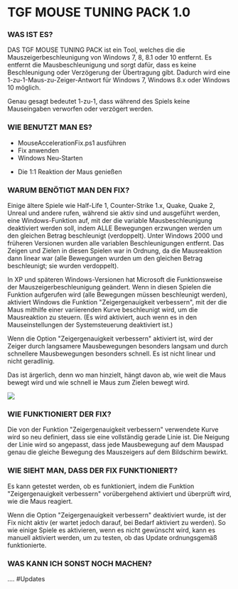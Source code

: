 # TGF MOUSE TUNING PACK 1.0

### WAS IST ES?

DAS TGF MOUSE TUNING PACK ist ein Tool, welches die die Mauszeigerbeschleunigung von Windows 7, 8, 8.1 oder 10 entfernt.
Es entfernt die Mausbeschleunigung und sorgt dafür, dass es keine Beschleunigung oder Verzögerung der Übertragung gibt.
Dadurch wird eine 1-zu-1-Maus-zu-Zeiger-Antwort für Windows 7, Windows 8.x oder Windows 10 möglich.

Genau gesagt bedeutet 1-zu-1, dass während des Spiels keine Mauseingaben verworfen oder verzögert werden.

### WIE BENUTZT MAN ES?


* MouseAccelerationFix.ps1 ausführen
* Fix anwenden
* Windows Neu-Starten

- Die 1:1 Reaktion der Maus genießen

### WARUM BENÖTIGT MAN DEN FIX?

Einige ältere Spiele wie Half-Life 1, Counter-Strike 1.x, Quake, Quake 2, Unreal und andere rufen, während sie aktiv sind und ausgeführt werden, eine Windows-Funktion auf, mit der die variable Mausbeschleunigung deaktiviert werden soll, indem ALLE Bewegungen erzwungen werden um den gleichen Betrag beschleunigt (verdoppelt).
Unter Windows 2000 und früheren Versionen wurden alle variablen Beschleunigungen entfernt.
Das Zeigen und Zielen in diesen Spielen war in Ordnung, da die Mausreaktion dann linear war (alle Bewegungen wurden um den gleichen Betrag beschleunigt; sie wurden verdoppelt).

In XP und späteren Windows-Versionen hat Microsoft die Funktionsweise der Mauszeigerbeschleunigung geändert.
Wenn in diesen Spielen die Funktion aufgerufen wird (alle Bewegungen müssen beschleunigt werden), aktiviert Windows die Funktion "Zeigergenauigkeit verbessern", mit der die Maus mithilfe einer variierenden Kurve beschleunigt wird, um die Mausreaktion zu steuern. (Es wird aktiviert, auch wenn es in den Mauseinstellungen der Systemsteuerung deaktiviert ist.)

Wenn die Option "Zeigergenauigkeit verbessern" aktiviert ist, wird der Zeiger durch langsamere Mausbewegungen besonders langsam und durch schnellere Mausbewegungen besonders schnell. Es ist nicht linear und nicht geradlinig.

Das ist ärgerlich, denn wo man hinzielt, hängt davon ab, wie weit die Maus bewegt wird und wie schnell ie Maus zum Zielen bewegt wird.

![](https://intranet.minerswin.de/serveimage.png)

### WIE FUNKTIONIERT DER FIX?

Die von der Funktion "Zeigergenauigkeit verbessern" verwendete Kurve wird so neu definiert, dass sie eine vollständig gerade Linie ist. Die Neigung der Linie wird so angepasst, dass jede Mausbewegung auf dem Mauspad genau die gleiche Bewegung des Mauszeigers auf dem Bildschirm bewirkt.

### WIE SIEHT MAN, DASS DER FIX FUNKTIONIERT?

Es kann getestet werden, ob es funktioniert, indem die Funktion "Zeigergenauigkeit verbessern" vorübergehend aktiviert und überprüft wird, wie die Maus reagiert.

Wenn die Option "Zeigergenauigkeit verbessern" deaktiviert wurde, ist der Fix nicht aktiv (er wartet jedoch darauf, bei Bedarf aktiviert zu werden).
So wie einige Spiele es aktivieren, wenn es nicht gewünscht wird, kann es manuell aktiviert werden, um zu testen, ob das Update ordnungsgemäß funktionierte.


### WAS KANN ICH SONST NOCH MACHEN?

.... #Updates
